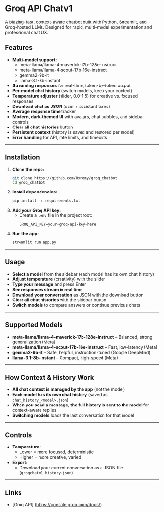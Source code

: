 # Groq API Chatv1

A blazing-fast, context-aware chatbot built with Python, Streamlit, and Groq-hosted LLMs. Designed for rapid, multi-model experimentation and professional chat UX.

## Features

- **Multi-model support:**
  - meta-llama/llama-4-maverick-17b-128e-instruct
  - meta-llama/llama-4-scout-17b-16e-instruct
  - gemma2-9b-it
  - llama-3.1-8b-instant
- **Streaming responses** for real-time, token-by-token output
- **Per-model chat history** (switch models, keep your context)
- **Temperature adjuster** (slider, 0.0–1.5) for creative vs. focused responses
- **Download chat as JSON** (user + assistant turns)
- **Average response time** tracker
- **Modern, dark-themed UI** with avatars, chat bubbles, and sidebar controls
- **Clear all chat histories** button
- **Persistent context** (history is saved and restored per model)
- **Error handling** for API, rate limits, and timeouts

---

## Installation

1. **Clone the repo:**
   ```bash
   git clone https://github.com/0xnomy/groq_chatbot
   cd groq_chatbot
   ```
2. **Install dependencies:**
   ```bash
   pip install -r requirements.txt
   ```
3. **Add your Groq API key:**
   - Create a `.env` file in the project root:
     ```env
     GROQ_API_KEY=your-groq-api-key-here
     ```
4. **Run the app:**
   ```bash
   streamlit run app.py
   ```

---

## Usage

- **Select a model** from the sidebar (each model has its own chat history)
- **Adjust temperature** (creativity) with the slider
- **Type your message** and press Enter
- **See responses stream in real time**
- **Download your conversation** as JSON with the download button
- **Clear all chat histories** with the sidebar button
- **Switch models** to compare answers or continue previous chats

---

## Supported Models

- **meta-llama/llama-4-maverick-17b-128e-instruct** – Balanced, strong generalization (Meta)
- **meta-llama/llama-4-scout-17b-16e-instruct** – Fast, low-latency (Meta)
- **gemma2-9b-it** – Safe, helpful, instruction-tuned (Google DeepMind)
- **llama-3.1-8b-instant** – Compact, high-speed (Meta)

---

##  How Context & History Work

- **All chat context is managed by the app** (not the model)
- **Each model has its own chat history** (saved as `chat_history_<model>.json`)
- **When you send a message, the full history is sent to the model** for context-aware replies
- **Switching models** loads the last conversation for that model

---

##  Controls

- **Temperature:**
  - Lower = more focused, deterministic
  - Higher = more creative, varied
- **Export:**
  - Download your current conversation as a JSON file (`groqchatv1_history.json`)

---

## Links

- [Groq API] (https://console.groq.com/docs/)
